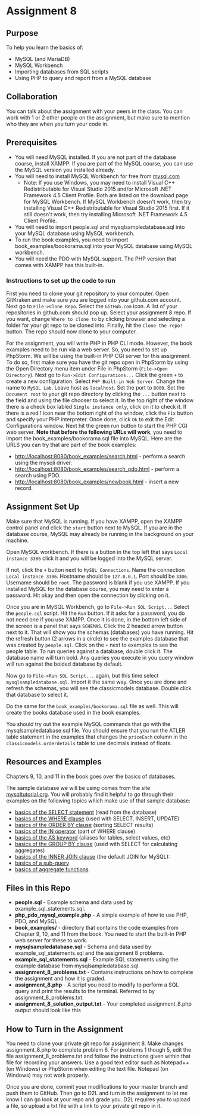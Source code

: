Assignment 8
============

Purpose
-------
To help you learn the basics of:
* MySQL (and MariaDB)
* MySQL Workbench
* Importing databases from SQL scripts
* Using PHP to query and report from a MySQL database

Collaboration
-------------
You can talk about the assignment with your peers in the class. You can work with 1 or 2 other people on the assignment, but make sure to mention who they are when you turn your code in.

Prerequisites
-------------
* You will need MySQL installed.  If you are not part of the database course, install XAMPP.  If you are part of the MySQL course, you can use the MySQL version you installed already.
* You will need to install MySQL Workbench for free from [mysql.com](https://www.mysql.com/products/workbench/)
  - Note: If you use Windows, you may need to install Visual C++ Redistributable for Visual Studio 2015 and/or Microsoft .NET Framework 4.5 Client Profile.  Both are listed on the download page for MySQL Workbench.  If MySQL Workbench doesn't work, then try installing Visual C++ Redistributable for Visual Studio 2015 first.  If it still doesn't work, then try installing Microsoft .NET Framework 4.5 Client Profile.
* You will need to import people.sql and mysqlsampledatabase.sql into your MySQL database using MySQL workbench.
* To run the book examples, you need to import book_examples/bookorama.sql into your MySQL database using MySQL workbench.
* You will need the PDO with MySQL support.  The PHP version that comes with XAMPP has this built-in.

### Instructions to set up the code to run
First you need to clone your git repository to your computer.  Open GitKraken and make sure you are logged into your github.com account.  Next go to `File->Clone Repo`.  Select the `GitHub.com` icon.  A list of your repositories in github.com should pop up.  Select your assignment 8 repo.  If you want, change `Where to clone to` by clicking browser and selecting a folder for your git repo to be cloned into.  Finally, hit the `Clone the repo!` button.  The repo should now clone to your computer.

For the assignment, you will write PHP in PHP CLI mode.  However, the book examples need to be run via a web server.  So, you need to set up PhpStorm.  We will be using the built-in PHP CGI server for this assignment.  To do so, first make sure you have the git repo open in PhpStorm by using the Open Directory menu item under File in PhpStorm (`File->Open Directory`).  Next go to `Run->Edit Configurations...` Click the green `+` to create a new configuration.  Select `PHP Built-in Web Server`.  Change the name to `MySQL Lab`.  Leave host as `localhost`.  Set the port to `8080`.  Set the `Document root` to your git repo directory by clicking the `...` button next to the field and using the file chooser to select it.  In the top right of the window there is a check box labled `Single instance only`, click on it to check it.  If there is a red ! icon near the bottom right of the window, click the `Fix` button and specify your PHP interpreter.  Once done, click `Ok` to exit the Edit Configurations window.  Next hit the green run button to start the PHP CGI web server.  **Note that before the following URLs will work**, you need to import the book_examples/bookorama.sql file into MySQL.  Here are the URLS you can try that are part of the book examples:
* [http://localhost:8080/book_examples/search.html](http://localhost:8080/book_examples/search.html) - perform a search using the mysqli driver.
* [http://localhost:8080/book_examples/search_pdo.html](http://localhost:8080/book_examples/search_pdo.html) - perform a search using PDO.
* [http://localhost:8080/book_examples/newbook.html](http://localhost:8080/book_examples/newbook.html) - insert a new record.

Assignment Set Up
-----------------
Make sure that MySQL is running.  If you have XAMPP, open the XAMPP control panel and click the `start` button next to MySQL.  If you are in the database course, MySQL may already be running in the background on your machine.

Open MySQL workbench.  If there is a button in the top left that says `Local instance 3306` click it and you will be logged into the MySQL server.

If not, click the `+` button next to `MySQL Connections`.  Name the connection `Local instance 3306`.  Hostname should be `127.0.0.1`.  Port should be `3306`.  Username should be `root`.  The password is blank if you use XAMPP.  If you installed MySQL for the database course, you may need to enter a password.  Hit okay and then open the connection by clicking on it.

Once you are in MySQL Workbench, go to `File->Run SQL Script...`  Select the `people.sql` script.  Hit the `Run` button.  If it asks for a password, you do not need one if you use XAMPP. Once it is done, in the bottom left side of the screen is a panel that says `SCHEMAS`.  Click the 2 headed arrow button next to it.  That will show you the schemas (databases) you have running.  Hit the refresh button (2 arrows in a circle) to see the examples database that was created by `people.sql`.  Click on the `+` next to examples to see the people table.  To run queries against a database, double click it.  The database name will turn bold.  Any queries you execute in you query window will run against the bolded database by default.

Now go to `File->Run SQL Script...` again, but this time select `mysqlsampledatabase.sql`.  Import it the same way.  Once you are done and refresh the schemas, you will see the classicmodels database.  Double click that database to select it.

Do the same for the `book_examples/bookorama.sql` file as well.  This will create the books database used in the book examples.

You should try out the example MySQL commands that go with the mysqlsampledatabase.sql file.  You should ensure that you run the ATLER table statement in the examples that changes the `priceEach` column in the `classicmodels.orderdetails` table to use decimals instead of floats.

Resources and Examples
----------------------
Chapters 9, 10, and 11 in the book goes over the basics of databases.

The sample database we will be using comes from the site [mysqltutorial.org](http://www.mysqltutorial.org/).  You will probably find it helpful to go through their examples on the following topics which make use of that sample database:
* [basics of the SELECT statement](http://www.mysqltutorial.org/mysql-select-statement-query-data.aspx) (read from the database)
* [basics of the WHERE clause](http://www.mysqltutorial.org/mysql-where/) (used with SELECT, INSERT, UPDATE)
* [basics of the ORDER BY clause](http://www.mysqltutorial.org/mysql-order-by/) (sorting SELECT results)
* [basics of the IN operator](http://www.mysqltutorial.org/sql-in.aspx) (part of WHERE clause)
* [basics of the AS keyword](http://www.mysqltutorial.org/mysql-alias/) (aliases for tables, select values, etc)
* [basics of the GROUP BY clause](http://www.mysqltutorial.org/mysql-group-by.aspx) (used with SELECT for calculating aggregates)
* [basics of the INNER JOIN clause](http://www.mysqltutorial.org/mysql-inner-join.aspx) (the default JOIN for MySQL):
* [basics of a sub-query](http://www.mysqltutorial.org/mysql-subquery/)
* [basics of aggregate functions](http://www.mysqltutorial.org/mysql-aggregate-functions.aspx)

Files in this Repo
------------------


* **people.sql** - Example schema and data used by example_sql_statements.sql.
* **php_pdo_mysql_example.php** - A simple example of how to use PHP, PDO, and MySQL.
* **book_examples/** - directory that contains the code examples from Chapter 9, 10, and 11 from the book.  You need to start the built-in PHP web server for these to work.
* **mysqlsampledatabase.sql** - Schema and data used by example_sql_statements.sql and the assignment 8 problems.
* **example_sql_statements.sql** - Example SQL statements using the example database from mysqlsampledatabase.sql.
* **assignment_8_problems.txt** - Contains instructions on how to complete the assignment and how it is graded.
* **assignment_8.php** - A script you need to modify to perform a SQL query and print the results to the terminal.  Referred to by assignment_8_problems.txt.
* **assignment_8_solution_output.txt** - Your completed assignment_8.php output should look like this


How to Turn in the Assignment
-----------------------------
You need to clone your private git repo for assignment 8.  Make changes assignment_8.php to complete problem 6.  For problems 1 though 5, edit the file assignment_8_problems.txt and follow the instructions given within that file for recording your answers.  Use a good text editor such as Notepad++ (on Windows) or PhpStorm when editing the text file.  Notepad (on Windows) may not work properly.

Once you are done, commit your modifications to your master branch and push them to GitHub.  Then go to D2L and turn in the assignment to let me know I can go look at your repo and grade you.  D2L requires you to upload a file, so upload a txt file with a link to your private git repo in it.
